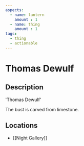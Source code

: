 ```yaml
---
aspects: 
  - name: lantern
    amount : 1
  - name: thing
    amount : 1
tags:
  - thing
  - actionable
---
```


# Thomas Dewulf

## Description
'Thomas Dewulf'

The bust is carved from limestone.
## Locations
- [[Night Gallery]]